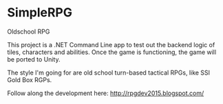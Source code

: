 SimpleRPG
=========

Oldschool RPG

This project is a .NET Command Line app to test out the backend logic of tiles, characters and abilities.  Once the game is functioning, the game will be ported to Unity.  

The style I'm going for are old school turn-based tactical RPGs, like SSI Gold Box RGPs.

Follow along the development here: http://rpgdev2015.blogspot.com/
